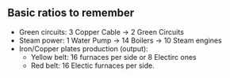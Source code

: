 ## Basic ratios to remember

* Green circuits: 3 Copper Cable -> 2 Green Circuits
* Steam power: 1 Water Pump -> 14 Boilers -> 10 Steam engines
* Iron/Copper plates production (output):
  * Yellow belt: 16 furnaces per side or 8 Electirc ones
  * Red belt: 16 Electic furnaces per side.